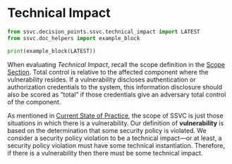 # Technical Impact

```python exec="true" idprefix=""
from ssvc.decision_points.ssvc.technical_impact import LATEST
from ssvc.doc_helpers import example_block

print(example_block(LATEST))
```

When evaluating *Technical Impact*, recall the scope definition in the [Scope Section](../../topics/scope.md).
Total control is relative to the affected component where the vulnerability resides.
If a vulnerability discloses authentication or authorization credentials to the system, this information disclosure should also be scored as “total” if those credentials give an adversary total control of the component.

As mentioned in [Current State of Practice](../../topics/state_of_practice.md), the scope of SSVC is just those situations in which there is a vulnerability.
Our definition of **vulnerability** is based on the determination that some security policy is violated.
We consider a security policy violation to be a technical impact—or at least, a security policy violation must have some technical instantiation.
Therefore, if there is a vulnerability then there must be some technical impact.

